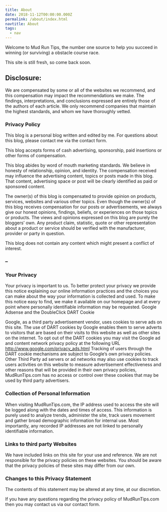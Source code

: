 ```yaml
---
title: About
date: 2018-11-12T00:00:00.000Z
permalink: /about/index.html
navtitle: About
tags:
  - nav
---
```

Welcome to Mud Run Tips, the number one source to help you succeed in winning (or surviving) a obstacle course race.

This site is still fresh, so come back soon.

## Disclosure: 

We are compensated by some or all of the websites we recommend, and this compensation may impact the recommendations we make. The findings, interpretations, and conclusions expressed are entirely those of the authors of each article. We only recommend companies that maintain the highest standards, and whom we have thoroughly vetted.

### Privacy Policy

This blog is a personal blog written and edited by me. For questions about this blog, please contact me via the contact form.

This blog accepts forms of cash advertising, sponsorship, paid insertions or other forms of compensation.

This blog abides by word of mouth marketing standards. We believe in honesty of relationship, opinion, and identity. The compensation received may influence the advertising content, topics or posts made in this blog. That content, advertising space or post will be clearly identified as paid or sponsored content.

The owner(s) of this blog is compensated to provide opinion on products, services, websites and various other topics. Even though the owner(s) of this blog receives compensation for our posts or advertisements, we always give our honest opinions, findings, beliefs, or experiences on those topics or products. The views and opinions expressed on this blog are purely the bloggers’ own. Any product claim, statistic, quote or other representation about a product or service should be verified with the manufacturer, provider or party in question.

This blog does not contain any content which might present a conflict of interest.

###  –

### Your Privacy

Your privacy is important to us. To better protect your privacy we provide this notice explaining our online information practices and the choices you can make about the way your information is collected and used. To make this notice easy to find, we make it available on our homepage and at every point where personally identifiable information may be requested. Google Adsense and the DoubleClick DART Cookie

Google, as a third party advertisement vendor, uses cookies to serve ads on this site. The use of DART cookies by Google enables them to serve adverts to visitors that are based on their visits to this website as well as other sites on the internet. To opt out of the DART cookies you may visit the Google ad and content network privacy policy at the following URL http://www.google.com/privacy_ads.html Tracking of users through the DART cookie mechanisms are subject to Google’s own privacy policies. Other Third Party ad servers or ad networks may also use cookies to track users activities on this website to measure advertisement effectiveness and other reasons that will be provided in their own privacy policies, MudRunTips.com has no access or control over these cookies that may be used by third party advertisers.

### Collection of Personal Information

When visiting MudRunTips.com, the IP address used to access the site will be logged along with the dates and times of access. This information is purely used to analyze trends, administer the site, track users movement and gather broad demographic information for internal use. Most importantly, any recorded IP addresses are not linked to personally identifiable information.

### Links to third party Websites

We have included links on this site for your use and reference. We are not responsible for the privacy policies on these websites. You should be aware that the privacy policies of these sites may differ from our own.

### Changes to this Privacy Statement

The contents of this statement may be altered at any time, at our discretion.

If you have any questions regarding the privacy policy of MudRunTips.com then you may contact us via our contact form.

